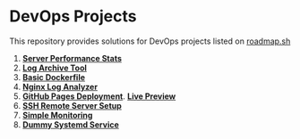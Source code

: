 # DevOps Projects

This repository provides solutions for DevOps projects listed on [roadmap.sh](https://roadmap.sh/devops/projects)

1. [**Server Performance Stats**](https://roadmap.sh/projects/server-stats)
2. [**Log Archive Tool**](https://roadmap.sh/projects/log-archive-tool)
3. [**Basic Dockerfile**](https://roadmap.sh/projects/basic-dockerfile)
4. [**Nginx Log Analyzer**](https://roadmap.sh/projects/nginx-log-analyser)
5. [**GitHub Pages Deployment**](https://roadmap.sh/projects/github-actions-deployment-workflow). [**Live Preview**](https://kchan139.github.io/devops-projects/)
6. [**SSH Remote Server Setup**](https://roadmap.sh/projects/ssh-remote-server-setup)
7. [**Simple Monitoring**](https://roadmap.sh/projects/simple-monitoring-dashboard)
8. [**Dummy Systemd Service**](https://roadmap.sh/projects/dummy-systemd-service)